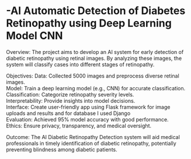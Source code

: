 # -AI Automatic Detection of Diabetes Retinopathy using Deep Learning Model CNN

Overview: The project aims to develop an AI system for early detection of diabetic retinopathy using retinal images. By analyzing these images, the system will classify cases into different stages of retinopathy. 


Objectives:
Data: Collected 5000 images and preprocess diverse retinal images. <br>
Model: Train a deep learning model (e.g., CNN) for accurate classification.<br>
Classification: Categorize retinopathy severity levels.<br>
Interpretability: Provide insights into model decisions.<br>
Interface: Create user-friendly app using Flask framework for image uploads and results and for database I used Django<br>
Evaluation: Achieved 95% model accuracy with good performance.<br>
Ethics: Ensure privacy, transparency, and medical oversight.<br>


Outcome:
The AI Diabetic Retinopathy Detection system will aid medical professionals in timely identification of diabetic retinopathy, potentially preventing blindness among diabetic patients.





